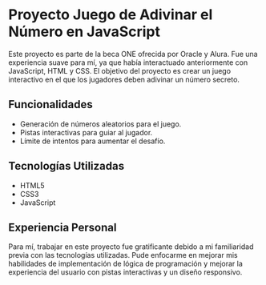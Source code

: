 # Proyecto Juego de Adivinar el Número en JavaScript

Este proyecto es parte de la beca ONE ofrecida por Oracle y Alura. Fue una experiencia suave para mí, ya que había interactuado anteriormente con JavaScript, HTML y CSS. El objetivo del proyecto es crear un juego interactivo en el que los jugadores deben adivinar un número secreto.

## Funcionalidades

- Generación de números aleatorios para el juego.
- Pistas interactivas para guiar al jugador.
- Límite de intentos para aumentar el desafío.

## Tecnologías Utilizadas

- HTML5
- CSS3
- JavaScript

## Experiencia Personal

Para mí, trabajar en este proyecto fue gratificante debido a mi familiaridad previa con las tecnologías utilizadas. Pude enfocarme en mejorar mis habilidades de implementación de lógica de programación y mejorar la experiencia del usuario con pistas interactivas y un diseño responsivo.
